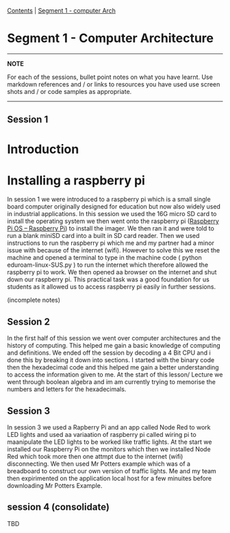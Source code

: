 [Contents](../personal_learning_record/personal_learning_record.md) | [Segment 1 - computer Arch](../personal_learning_record/segment1.md) 

# Segment 1 - Computer Architecture

---
**NOTE**

For each of the sessions, bullet point notes on what you have learnt.
Use markdown references and / or links to resources you have used
use  screen shots and / or code samples as appropriate.

---

## Session 1

# Introduction

# Installing a raspberry pi

In session 1 we were introduced to a raspberry pi which is a small single board computer originally designed for education but now also widely used in industrial applications. In this session we used the 16G micro SD card to install the operating system we then went onto the raspberry pi ([Raspberry Pi OS – Raspberry Pi](https://www.raspberrypi.com/software/)) to install the imager. We then ran it and were told to run a blank miniSD card into a built in SD card reader. Then we used instructions to run the raspberry pi which me and my partner had a minor issue with because of the internet (wifi). However to solve this we reset the machine and opened a terminal to type in the machine code ( python eduroam-linux-SUS.py ) to run the internet which therefore allowed the raspberry pi to work. We then opened aa browser on the internet and shut down our raspberry pi. This practical task was a good foundation for us students as it allowed us to access raspberry pi easily in further sessions.

(incomplete notes)

## Session 2
In the  first half of this session we went over computer architectures and the history of computing. This helped me gain a basic knowledge of computing and definitions. We ended off the session by decoding a 4 Bit CPU and i done this by breaking it down into sections. I started with the binary code then the hexadecimal code and this helped me gain a better understanding to access the information given to me. At the start of this lesson/ Lecture we went through boolean algebra and im am currently trying to memorise the numbers and letters for the hexadecimals. 

## Session 3
In session 3 we used a Rapberry Pi and an app called Node Red to work LED lights and used aa variaation of raspberry pi called wiring pi to maanipulate the LED lights to be worked like traffic lights. At the start we installed our Raspberry Pi on the monitors which then we installed Node Red which took more then one attmpt due to the internet (wifi) disconnecting. We then used Mr Potters example which was of a breadboard to construct our own version of traffic lights. Me and my team then expirimented on the application local host for a few minuites before downloading Mr Potters Example.

## session 4 (consolidate)


TBD
